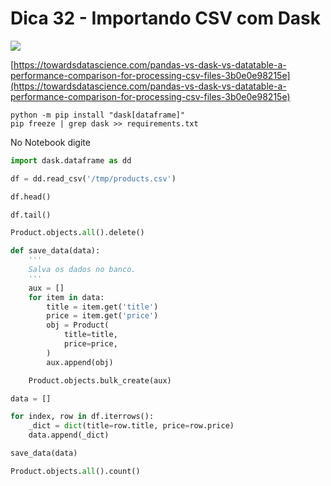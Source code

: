 # Dica 32 - Importando CSV com Dask

<a href="https://youtu.be/xQIIaUrxUzY">
    <img src="../.gitbook/assets/youtube.png">
</a>


[https://towardsdatascience.com/pandas-vs-dask-vs-datatable-a-performance-comparison-for-processing-csv-files-3b0e0e98215e](https://towardsdatascience.com/pandas-vs-dask-vs-datatable-a-performance-comparison-for-processing-csv-files-3b0e0e98215e)

```
python -m pip install "dask[dataframe]"
pip freeze | grep dask >> requirements.txt
```

No Notebook digite

```python
import dask.dataframe as dd

df = dd.read_csv('/tmp/products.csv')

df.head()

df.tail()

Product.objects.all().delete()

def save_data(data):
    '''
    Salva os dados no banco.
    '''
    aux = []
    for item in data:
        title = item.get('title')
        price = item.get('price')
        obj = Product(
            title=title,
            price=price,
        )
        aux.append(obj)

    Product.objects.bulk_create(aux)

data = []

for index, row in df.iterrows():
    _dict = dict(title=row.title, price=row.price)
    data.append(_dict)

save_data(data)

Product.objects.all().count()
```
